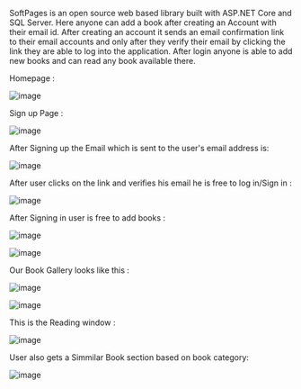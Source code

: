SoftPages is an open
source web based library built with ASP.NET Core and SQL
Server. Here anyone can add a book after creating an Account
with their email id. After creating an account it sends an email
confirmation link to their email accounts and only after they
verify their email by clicking the link they are able to log into
the application. After login anyone is able to add new books
and can read any book available there.

Homepage :

![image](https://user-images.githubusercontent.com/67215990/199086120-70bd1506-9f44-4a9f-886b-9161c430f1e1.png)

Sign up Page :

![image](https://user-images.githubusercontent.com/67215990/199086276-e1ea8618-745b-421e-a8fa-4f6cc4d5e0b9.png)

After Signing up the Email which is sent to the user's email address is:

![image](https://user-images.githubusercontent.com/67215990/199086812-28b2a44f-397d-400f-a768-174f59b910de.png)

After user clicks on the link and verifies his email he is free to log in/Sign in :

![image](https://user-images.githubusercontent.com/67215990/199087015-d9a5a0b3-23ca-4b47-89d6-1e9bbba2540c.png)

After Signing in user is free to add books :

![image](https://user-images.githubusercontent.com/67215990/199088114-f9f32798-6ca1-41ad-848f-dd6ff425081a.png)

![image](https://user-images.githubusercontent.com/67215990/199088200-b6b8d648-b8e4-4371-acb8-3cda50228536.png)

Our Book Gallery looks like this :

![image](https://user-images.githubusercontent.com/67215990/199088371-9112aedf-c057-4c57-aed7-4429718b6012.png)

![image](https://user-images.githubusercontent.com/67215990/199088450-017afe0e-fc75-4490-9254-4de5a4241282.png)

This is the Reading window :

![image](https://user-images.githubusercontent.com/67215990/199088512-0d9686c8-d619-4fdc-9808-ac4d4ed51929.png)

User also gets a Simmilar Book section based on book category:

![image](https://user-images.githubusercontent.com/67215990/199088743-83925fa9-c314-4ff9-b202-3b4a2b5b8817.png)

